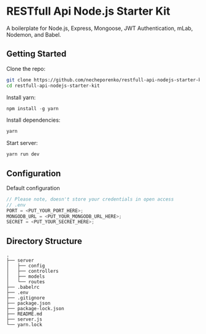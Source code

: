 # RESTfull Api Node.js Starter Kit

A boilerplate for Node.js, Express, Mongoose, JWT Authentication, mLab, Nodemon, and Babel.

## Getting Started

Clone the repo:

```sh
git clone https://github.com/necheporenko/restfull-api-nodejs-starter-kit.git
cd restfull-api-nodejs-starter-kit
```

Install yarn:

```js
npm install -g yarn
```

Install dependencies:

```sh
yarn
```

Start server:

```sh
yarn run dev
```

## Configuration

Default configuration

```js
// Please note, doesn't store your credentials in open access
// .env
PORT = <PUT_YOUR_PORT_HERE>;
MONGODB_URL = <PUT_YOUR_MONGODB_URL_HERE>;
SECRET = <PUT_YOUR_SECRET_HERE>;
```

## Directory Structure

```
.
├── server
│   ├── config
│   ├── controllers
│   ├── models
│   └── routes
├── .babelrc
├── .env
├── .gitignore
├── package.json
├── package-lock.json
├── README.md
├── server.js
└── yarn.lock
```
